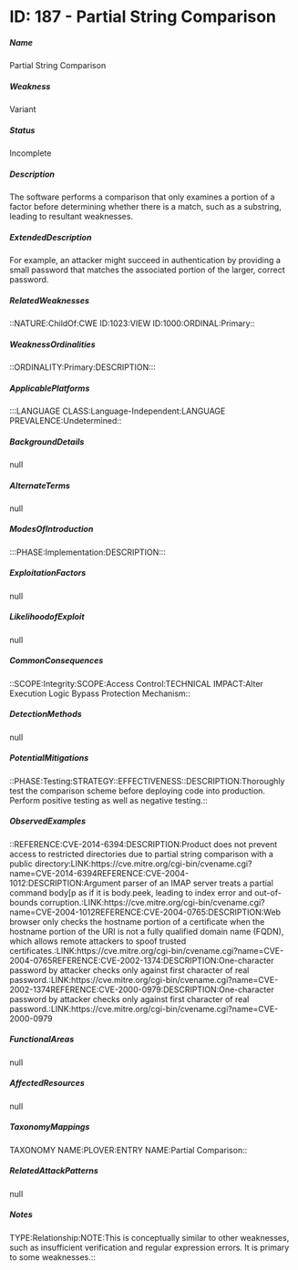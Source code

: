 # ID: 187 - Partial String Comparison
<h5>Name</h5>Partial String Comparison
<h5>Weakness</h5>Variant
<h5>Status</h5>Incomplete
<h5>Description</h5>The software performs a comparison that only examines a portion of a factor before determining whether there is a match, such as a substring, leading to resultant weaknesses.
<h5>ExtendedDescription</h5>For example, an attacker might succeed in authentication by providing a small password that matches the associated portion of the larger, correct password.
<h5>RelatedWeaknesses</h5>::NATURE:ChildOf:CWE ID:1023:VIEW ID:1000:ORDINAL:Primary::
<h5>WeaknessOrdinalities</h5>::ORDINALITY:Primary:DESCRIPTION:::
<h5>ApplicablePlatforms</h5>:::LANGUAGE CLASS:Language-Independent:LANGUAGE PREVALENCE:Undetermined::
<h5>BackgroundDetails</h5>null
<h5>AlternateTerms</h5>null
<h5>ModesOfIntroduction</h5>:::PHASE:Implementation:DESCRIPTION:::
<h5>ExploitationFactors</h5>null
<h5>LikelihoodofExploit</h5>null
<h5>CommonConsequences</h5>::SCOPE:Integrity:SCOPE:Access Control:TECHNICAL IMPACT:Alter Execution Logic Bypass Protection Mechanism::
<h5>DetectionMethods</h5>null
<h5>PotentialMitigations</h5>::PHASE:Testing:STRATEGY::EFFECTIVENESS::DESCRIPTION:Thoroughly test the comparison scheme before deploying code into production. Perform positive testing as well as negative testing.::
<h5>ObservedExamples</h5>::REFERENCE:CVE-2014-6394:DESCRIPTION:Product does not prevent access to restricted directories due to partial string comparison with a public directory:LINK:https://cve.mitre.org/cgi-bin/cvename.cgi?name=CVE-2014-6394REFERENCE:CVE-2004-1012:DESCRIPTION:Argument parser of an IMAP server treats a partial command body[p as if it is body.peek, leading to index error and out-of-bounds corruption.:LINK:https://cve.mitre.org/cgi-bin/cvename.cgi?name=CVE-2004-1012REFERENCE:CVE-2004-0765:DESCRIPTION:Web browser only checks the hostname portion of a certificate when the hostname portion of the URI is not a fully qualified domain name (FQDN), which allows remote attackers to spoof trusted certificates.:LINK:https://cve.mitre.org/cgi-bin/cvename.cgi?name=CVE-2004-0765REFERENCE:CVE-2002-1374:DESCRIPTION:One-character password by attacker checks only against first character of real password.:LINK:https://cve.mitre.org/cgi-bin/cvename.cgi?name=CVE-2002-1374REFERENCE:CVE-2000-0979:DESCRIPTION:One-character password by attacker checks only against first character of real password.:LINK:https://cve.mitre.org/cgi-bin/cvename.cgi?name=CVE-2000-0979
<h5>FunctionalAreas</h5>null
<h5>AffectedResources</h5>null
<h5>TaxonomyMappings</h5>TAXONOMY NAME:PLOVER:ENTRY NAME:Partial Comparison::
<h5>RelatedAttackPatterns</h5>null
<h5>Notes</h5>TYPE:Relationship:NOTE:This is conceptually similar to other weaknesses, such as insufficient verification and regular expression errors. It is primary to some weaknesses.::


